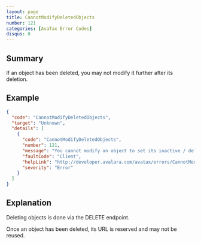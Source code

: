```yaml
---
layout: page
title: CannotModifyDeletedObjects
number: 121
categories: [AvaTax Error Codes]
disqus: 0
---
```


## Summary

If an object has been deleted, you may not modify it further after its deletion.

## Example

```json
{
  "code": "CannotModifyDeletedObjects",
  "target": "Unknown",
  "details": [
    {
      "code": "CannotModifyDeletedObjects",
      "number": 121,
      "message": "You cannot modify an object to set its inactive / deleted flag.  To delete an object, call DELETE.",
      "faultCode": "Client",
      "helpLink": "http://developer.avalara.com/avatax/errors/CannotModifyDeletedObjects",
      "severity": "Error"
    }
  ]
}
```

## Explanation

Deleting objects is done via the DELETE endpoint.  

Once an object has been deleted, its URL is reserved and may not be reused.
